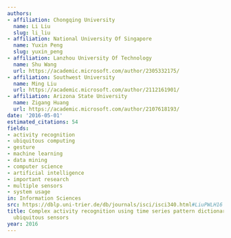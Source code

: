 ```yaml
---
authors:
- affiliation: Chongqing University
  name: Li Liu
  slug: li_liu
- affiliation: National University Of Singapore
  name: Yuxin Peng
  slug: yuxin_peng
- affiliation: Lanzhou University Of Technology
  name: Shu Wang
  url: https://academic.microsoft.com/author/2305332175/
- affiliation: Southwest University
  name: Ming Liu
  url: https://academic.microsoft.com/author/2112161901/
- affiliation: Arizona State University
  name: Zigang Huang
  url: https://academic.microsoft.com/author/2107618193/
date: '2016-05-01'
estimated_citations: 54
fields:
- activity recognition
- ubiquitous computing
- gesture
- machine learning
- data mining
- computer science
- artificial intelligence
- important research
- multiple sensors
- system usage
in: Information Sciences
src: https://dblp.uni-trier.de/db/journals/isci/isci340.html#LiuPWLH16
title: Complex activity recognition using time series pattern dictionary learned from
  ubiquitous sensors
year: 2016
---
```

